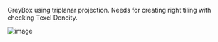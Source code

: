 GreyBox using triplanar projection. 
Needs for creating right tiling with checking Texel Dencity.

![image](https://user-images.githubusercontent.com/64547270/178153156-cc74b2a6-6382-42ed-85ff-f0820cc21aa0.png)

